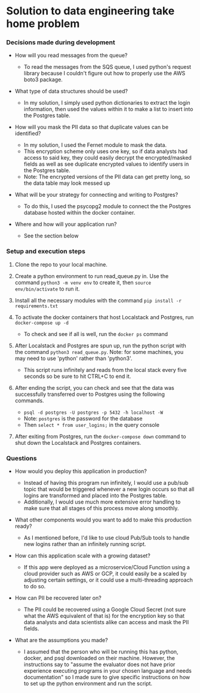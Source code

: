 # Solution to data engineering take home problem

### Decisions made during development
- How will you read messages from the queue?
    - To read the messages from the SQS queue, I used python's request library because I couldn't figure out how to properly use the AWS boto3 package.

- What type of data structures should be used?
    - In my solution, I simply used python dictionaries to extract the login information, then used the values within it to make a list to insert into the Postgres table.

- How will you mask the PII data so that duplicate values can be identified?
    - In my solution, I used the Fernet module to mask the data.
    - This encryption scheme only uses one key, so if data analysts had access to said key, they could easily decrypt the encrypted/masked fields as well as see duplicate encrypted values to identify users in the Postgres table.
    - Note: The encrypted versions of the PII data can get pretty long, so the data table may look messed up

- What will be your strategy for connecting and writing to Postgres?
    - To do this, I used the psycopg2 module to connect the the Postgres database hosted within the docker container.

- Where and how will your application run?
    - See the section below

### Setup and execution steps
1. Clone the repo to your local machine.

2. Create a python environment to run read_queue.py in. Use the command ```python3 -m venv env``` to create it, then ```source env/bin/activate``` to run it.

3. Install all the necessary modules with the command ```pip install -r requirements.txt```

4. To activate the docker containers that host Localstack and Postgres, run ```docker-compose up -d```
    - To check and see if all is well, run the ```docker ps``` command

5. After Localstack and Postgres are spun up, run the python script with the command ```python3 read_queue.py```. Note: for some machines, you may need to use 'python' rather than 'python3'.
    - This script runs infinitely and reads from the local stack every five seconds so be sure to hit CTRL+C to end it.

6. After ending the script, you can check and see that the data was successfully transferred over to Postgres using the following commands.
    - ```psql -d postgres -U postgres -p 5432 -h localhost -W```
    - Note: ```postgres``` is the password for the database
    - Then ```select * from user_logins;``` in the query console

7. After exiting from Postgres, run the ```docker-compose down``` command to shut down the Localstack and Postgres containers. 

### Questions
- How would you deploy this application in production?
    - Instead of having this program run infinitely, I would use a pub/sub topic that would be triggered whenever a new login occurs so that all logins are transformed and placed into the Postgres table.
    - Additionally, I would use much more extensive error handling to make sure that all stages of this process move along smoothly.

- What other components would you want to add to make this production ready?
    - As I mentioned before, I'd like to use cloud Pub/Sub tools to handle new logins rather than an infinitely running script.

- How can this application scale with a growing dataset?
    - If this app were deployed as a microservice/Cloud Function using a cloud provider such as AWS or GCP, it could easily be a scaled by adjusting certain settings, or it could use a multi-threading approach to do so.

- How can PII be recovered later on?
    - The PII could be recovered using a Google Cloud Secret (not sure what the AWS equivalent of that is) for the encryption key so that data analysts and data scientists alike can access and mask the PII fields.

- What are the assumptions you made?
    - I assumed that the person who will be running this has python, docker, and psql downloaded on their machine. However, the instructions say to "assume the evaluator does not have prior experience executing programs in your chosen language and needs documentation" so I made sure to give specific instructions on how to set up the python environment and run the script. 
